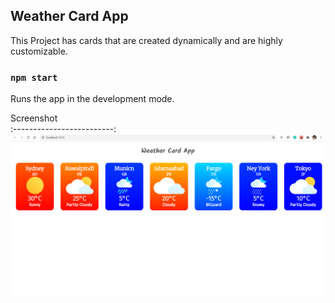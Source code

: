 ## Weather Card App

This Project has cards that are created dynamically and are highly customizable.

### `npm start`

Runs the app in the development mode.<br />

Screenshot  
:-------------------------:
<img src="public/screenshot.png" width="700">
